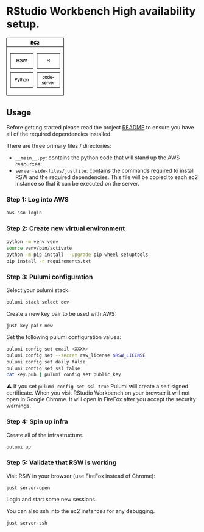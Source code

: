 # RStudio Workbench High availability setup.

![](infra.drawio.png)


## Usage

Before getting started please read the project [README](../../README.md) to ensure you have all of the required dependencies installed.

There are three primary files / directories:

- `__main__.py`: contains the python code that will stand up the AWS resources.
- `server-side-files/justfile`: contains the commands required to install RSW and the required dependencies. This file will be copied to each ec2 instance so that it can be executed on the server.

### Step 1: Log into AWS

```bash
aws sso login
```

### Step 2: Create new virtual environment

```bash
python -m venv venv
source venv/bin/activate
python -m pip install --upgrade pip wheel setuptools
pip install -r requirements.txt
```

### Step 3: Pulumi configuration

Select your pulumi stack.

```bash
pulumi stack select dev
```

Create a new key pair to be used with AWS:

```
just key-pair-new
```

Set the following pulumi configuration values:

```bash
pulumi config set email <XXXX>
pulumi config set --secret rsw_license $RSW_LICENSE
pulumi config set daily false
pulumi config set ssl false
cat key.pub | pulumi config set public_key
```

⚠️ If you set `pulumi config set ssl true` Pulumi will create a self signed certificate. When you visit RStudio Workbench on your browser it will not open in Google Chrome. It will open in FireFox after you accept the security warnings.

### Step 4: Spin up infra

Create all of the infrastructure.

```bash
pulumi up
```

### Step 5: Validate that RSW is working

Visit RSW in your browser (use FireFox instead of Chrome):

```
just server-open
```

Login and start some new sessions.

You can also ssh into the ec2 instances for any debugging.

```bash
just server-ssh
```